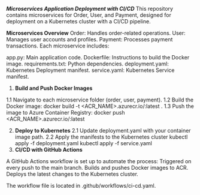 ***Microservices Application Deployment with CI/CD***
This repository contains microservices for Order, User, and Payment, designed for deployment on a Kubernetes cluster with a CI/CD pipeline.

**Microservices Overview**
Order: Handles order-related operations.
User: Manages user accounts and profiles.
Payment: Processes payment transactions.
Each microservice includes:

app.py: Main application code.
Dockerfile: Instructions to build the Docker image.
requirements.txt: Python dependencies.
deployment.yaml: Kubernetes Deployment manifest.
service.yaml: Kubernetes Service manifest.

1. **Build and Push Docker Images**
   
  1.1  Navigate to each microservice folder (order, user, payment).
  1.2  Build the Docker image:
         docker build -t <ACR_NAME>.azurecr.io/<service-name>:latest .
  1.3  Push the image to Azure Container Registry:
         docker push <ACR_NAME>.azurecr.io/<service-name>:latest
   
2. **Deploy to Kubernetes**
  2.1  Update deployment.yaml with your container image path.
  2.2  Apply the manifests to the Kubernetes cluster
         kubectl apply -f deployment.yaml
         kubectl apply -f service.yaml
3. **CI/CD with GitHub Actions**
   
A GitHub Actions workflow is set up to automate the process:
   Triggered on every push to the main branch.
   Builds and pushes Docker images to ACR.
   Deploys the latest changes to the Kubernetes cluster.

The workflow file is located in .github/workflows/ci-cd.yaml.

   

